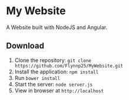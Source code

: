 # My Website

A Website built with NodeJS and Angular.

## Download

1. Clone the repository: `git clone https://github.com/Flynnp25/MyWebsite.git`
2. Install the application: `npm install`
3. Run `bower install`
3. Start the server: `node server.js`
4. View in browser at `http://localhost`
